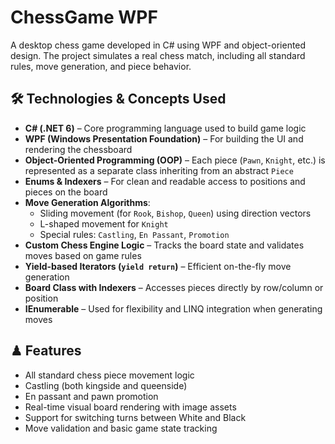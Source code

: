 # ChessGame WPF
A desktop chess game developed in C# using WPF and object-oriented design. The project simulates a real chess match, including all standard rules, move generation, and piece behavior.

## 🛠️ Technologies & Concepts Used

- **C# (.NET 6)** – Core programming language used to build game logic
- **WPF (Windows Presentation Foundation)** – For building the UI and rendering the chessboard
- **Object-Oriented Programming (OOP)** – Each piece (`Pawn`, `Knight`, etc.) is represented as a separate class inheriting from an abstract `Piece`
- **Enums & Indexers** – For clean and readable access to positions and pieces on the board
- **Move Generation Algorithms**:
  - Sliding movement (for `Rook`, `Bishop`, `Queen`) using direction vectors
  - L-shaped movement for `Knight`
  - Special rules: `Castling`, `En Passant`, `Promotion`
- **Custom Chess Engine Logic** – Tracks the board state and validates moves based on game rules
- **Yield-based Iterators (`yield return`)** – Efficient on-the-fly move generation
- **Board Class with Indexers** – Accesses pieces directly by row/column or position
- **IEnumerable<Move>** – Used for flexibility and LINQ integration when generating moves

## ♟ Features

- All standard chess piece movement logic
- Castling (both kingside and queenside)
- En passant and pawn promotion
- Real-time visual board rendering with image assets
- Support for switching turns between White and Black
- Move validation and basic game state tracking
